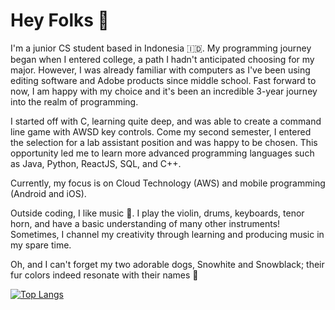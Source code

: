 # Hey Folks 👋

I'm a junior CS student based in Indonesia 🇮🇩. My programming journey began when I entered college, a path I hadn't anticipated choosing for my major. However, I was already familiar with computers as I've been using editing software and Adobe products since middle school. Fast forward to now, I am happy with my choice and it's been an incredible 3-year journey into the realm of programming.

I started off with C, learning quite deep, and was able to create a command line game with AWSD key controls. Come my second semester, I entered the selection for a lab assistant position and was happy to be chosen. This opportunity led me to learn more advanced programming languages such as Java, Python, ReactJS, SQL, and C++.

Currently, my focus is on Cloud Technology (AWS) and mobile programming (Android and iOS).

Outside coding, I like music 🎵. I play the violin, drums, keyboards, tenor horn, and have a basic understanding of many other instruments! Sometimes, I channel my creativity through learning and producing music in my spare time.

Oh, and I can't forget my two adorable dogs, Snowhite and Snowblack; their fur colors indeed resonate with their names 🐾

[![Top Langs](https://github-readme-stats.vercel.app/api/top-langs/?username=heryandjaruma&layout=compact)](https://github.com/heryandjaruma/github-readme-stats)

